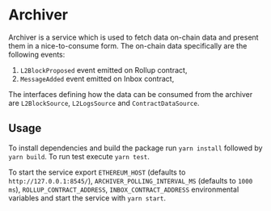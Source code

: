 # Archiver

Archiver is a service which is used to fetch data on-chain data and present them in a nice-to-consume form.
The on-chain data specifically are the following events:

1. `L2BlockProposed` event emitted on Rollup contract,
2. `MessageAdded` event emitted on Inbox contract,

The interfaces defining how the data can be consumed from the archiver are `L2BlockSource`, `L2LogsSource` and `ContractDataSource`.

## Usage

To install dependencies and build the package run `yarn install` followed by `yarn build`.
To run test execute `yarn test`.

To start the service export `ETHEREUM_HOST` (defaults to `http://127.0.0.1:8545/`), `ARCHIVER_POLLING_INTERVAL_MS` (defaults to `1000 ms`), `ROLLUP_CONTRACT_ADDRESS`, `INBOX_CONTRACT_ADDRESS` environmental variables and start the service with `yarn start`.
